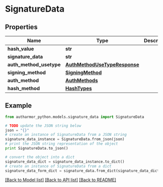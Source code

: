 # SignatureData


## Properties
Name | Type | Description | Notes
------------ | ------------- | ------------- | -------------
**hash_value** | **str** |  | [optional] 
**signature_data** | **str** |  | [optional] 
**auth_method_usetype** | [**AuthMethodUseTypeResponse**](AuthMethodUseTypeResponse.md) |  | [optional] 
**signing_method** | [**SigningMethod**](SigningMethod.md) |  | [optional] 
**auth_method** | [**AuthMethods**](AuthMethods.md) |  | [optional] 
**hash_method** | [**HashTypes**](HashTypes.md) |  | [optional] 

## Example

```python
from autharmor_python.models.signature_data import SignatureData

# TODO update the JSON string below
json = "{}"
# create an instance of SignatureData from a JSON string
signature_data_instance = SignatureData.from_json(json)
# print the JSON string representation of the object
print SignatureData.to_json()

# convert the object into a dict
signature_data_dict = signature_data_instance.to_dict()
# create an instance of SignatureData from a dict
signature_data_form_dict = signature_data.from_dict(signature_data_dict)
```
[[Back to Model list]](../README.md#documentation-for-models) [[Back to API list]](../README.md#documentation-for-api-endpoints) [[Back to README]](../README.md)


